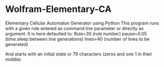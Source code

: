 # Wolfram-Elementary-CA
Elementary Cellular Automaton Generator using Python
This program runs with a given rule entered as command line parameter or directly as argument.
It is here defaulted to:    Rule=30 (rule number)
                            pause=0.05 (time.sleep between line generations)
                            lines=40 (number of lines to be generated)
                            
And starts with an initial state or 79 characters (zeros and one 1 in their middle).
